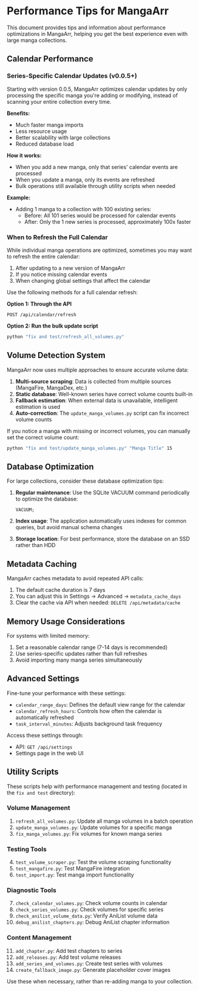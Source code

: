 # Performance Tips for MangaArr

This document provides tips and information about performance optimizations in MangaArr, helping you get the best experience even with large manga collections.

## Calendar Performance

### Series-Specific Calendar Updates (v0.0.5+)

Starting with version 0.0.5, MangaArr optimizes calendar updates by only processing the specific manga you're adding or modifying, instead of scanning your entire collection every time.

**Benefits:**
- Much faster manga imports
- Less resource usage
- Better scalability with large collections
- Reduced database load

**How it works:**
- When you add a new manga, only that series' calendar events are processed
- When you update a manga, only its events are refreshed
- Bulk operations still available through utility scripts when needed

**Example:**
- Adding 1 manga to a collection with 100 existing series:
  - Before: All 101 series would be processed for calendar events
  - After: Only the 1 new series is processed, approximately 100x faster

### When to Refresh the Full Calendar

While individual manga operations are optimized, sometimes you may want to refresh the entire calendar:

1. After updating to a new version of MangaArr
2. If you notice missing calendar events
3. When changing global settings that affect the calendar

Use the following methods for a full calendar refresh:

**Option 1: Through the API**
```
POST /api/calendar/refresh
```

**Option 2: Run the bulk update script**
```bash
python "fix and test/refresh_all_volumes.py"
```

## Volume Detection System

MangaArr now uses multiple approaches to ensure accurate volume data:

1. **Multi-source scraping**: Data is collected from multiple sources (MangaFire, MangaDex, etc.)
2. **Static database**: Well-known series have correct volume counts built-in
3. **Fallback estimation**: When external data is unavailable, intelligent estimation is used
4. **Auto-correction**: The `update_manga_volumes.py` script can fix incorrect volume counts

If you notice a manga with missing or incorrect volumes, you can manually set the correct volume count:

```bash
python "fix and test/update_manga_volumes.py" "Manga Title" 15
```

## Database Optimization

For large collections, consider these database optimization tips:

1. **Regular maintenance**: Use the SQLite VACUUM command periodically to optimize the database:
   ```
   VACUUM;
   ```

2. **Index usage**: The application automatically uses indexes for common queries, but avoid manual schema changes

3. **Storage location**: For best performance, store the database on an SSD rather than HDD

## Metadata Caching

MangaArr caches metadata to avoid repeated API calls:

1. The default cache duration is 7 days
2. You can adjust this in Settings → Advanced → `metadata_cache_days`
3. Clear the cache via API when needed: `DELETE /api/metadata/cache`

## Memory Usage Considerations

For systems with limited memory:

1. Set a reasonable calendar range (7-14 days is recommended)
2. Use series-specific updates rather than full refreshes
3. Avoid importing many manga series simultaneously

## Advanced Settings

Fine-tune your performance with these settings:

- `calendar_range_days`: Defines the default view range for the calendar
- `calendar_refresh_hours`: Controls how often the calendar is automatically refreshed
- `task_interval_minutes`: Adjusts background task frequency

Access these settings through:
- API: `GET /api/settings`
- Settings page in the web UI

## Utility Scripts

These scripts help with performance management and testing (located in the `fix and test` directory):

### Volume Management
1. `refresh_all_volumes.py`: Update all manga volumes in a batch operation
2. `update_manga_volumes.py`: Update volumes for a specific manga
3. `fix_manga_volumes.py`: Fix volumes for known manga series

### Testing Tools
4. `test_volume_scraper.py`: Test the volume scraping functionality
5. `test_mangafire.py`: Test MangaFire integration
6. `test_import.py`: Test manga import functionality

### Diagnostic Tools
7. `check_calendar_volumes.py`: Check volume counts in calendar
8. `check_series_volumes.py`: Check volumes for specific series
9. `check_anilist_volume_data.py`: Verify AniList volume data
10. `debug_anilist_chapters.py`: Debug AniList chapter information

### Content Management
11. `add_chapter.py`: Add test chapters to series
12. `add_releases.py`: Add test volume releases
13. `add_series_and_volumes.py`: Create test series with volumes
14. `create_fallback_image.py`: Generate placeholder cover images

Use these when necessary, rather than re-adding manga to your collection.
